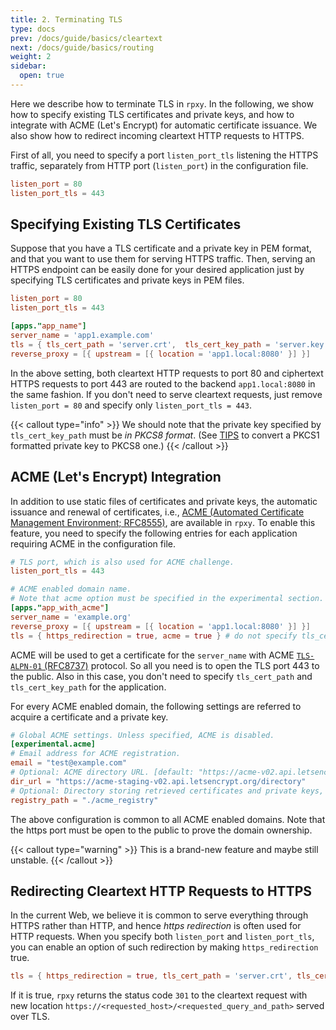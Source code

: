 ```yaml
---
title: 2. Terminating TLS
type: docs
prev: /docs/guide/basics/cleartext
next: /docs/guide/basics/routing
weight: 2
sidebar:
  open: true
---
```


Here we describe how to terminate TLS in `rpxy`. In the following, we show how to specify existing TLS certificates and private keys, and how to integrate with ACME (Let's Encrypt) for automatic certificate issuance. We also show how to redirect incoming cleartext HTTP requests to HTTPS.

First of all, you need to specify a port `listen_port_tls` listening the HTTPS traffic, separately from HTTP port (`listen_port`) in the configuration file.

```toml:config.toml
listen_port = 80
listen_port_tls = 443
```

## Specifying Existing TLS Certificates

Suppose that you have a TLS certificate and a private key in PEM format, and that you want to use them for serving HTTPS traffic. Then, serving an HTTPS endpoint can be easily done for your desired application just by specifying TLS certificates and private keys in PEM files.

```toml
listen_port = 80
listen_port_tls = 443

[apps."app_name"]
server_name = 'app1.example.com'
tls = { tls_cert_path = 'server.crt',  tls_cert_key_path = 'server.key' }
reverse_proxy = [{ upstream = [{ location = 'app1.local:8080' }] }]
```

In the above setting, both cleartext HTTP requests to port 80 and ciphertext HTTPS requests to port 443 are routed to the backend `app1.local:8080` in the same fashion. If you don't need to serve cleartext requests, just remove `listen_port = 80` and specify only `listen_port_tls = 443`.

{{< callout type="info" >}}
We should note that the private key specified by `tls_cert_key_path` must be *in PKCS8 format*. (See [TIPS](/docs/tips/) to convert a PKCS1 formatted private key to PKCS8 one.)
{{< /callout >}}

## ACME (Let's Encrypt) Integration

In addition to use static files of certificates and private keys, the automatic issuance and renewal of certificates, i.e., [ACME (Automated Certificate Management Environment; RFC8555)](https://www.rfc-editor.org/rfc/rfc8555), are available in `rpxy`. To enable this feature, you need to specify the following entries for each application requiring ACME in the configuration file.

```toml:config.toml
# TLS port, which is also used for ACME challenge.
listen_port_tls = 443

# ACME enabled domain name.
# Note that acme option must be specified in the experimental section.
[apps."app_with_acme"]
server_name = 'example.org'
reverse_proxy = [{ upstream = [{ location = 'app1.local:8080' }] }]
tls = { https_redirection = true, acme = true } # do not specify tls_cert_path and/or tls_cert_key_path
```

ACME will be used to get a certificate for the `server_name` with ACME [`TLS-ALPN-01` (RFC8737)](https://www.rfc-editor.org/rfc/rfc8737) protocol. So all you need is to open
the TLS port 443 to the public. Also in this case, you don't need to specify `tls_cert_path` and `tls_cert_key_path` for the application.

For every ACME enabled domain, the following settings are referred to acquire a certificate and a private key.

```toml:config.toml
# Global ACME settings. Unless specified, ACME is disabled.
[experimental.acme]
# Email address for ACME registration.
email = "test@example.com"
# Optional: ACME directory URL. [default: "https://acme-v02.api.letsencrypt.org/directory"]
dir_url = "https://acme-staging-v02.api.letsencrypt.org/directory"
# Optional: Directory storing retrieved certificates and private keys, which is relative to the current working directory. [default: "./acme_registry"]
registry_path = "./acme_registry"
```

The above configuration is common to all ACME enabled domains. Note that the https port must be open to the public to prove the domain ownership.

{{< callout type="warning" >}}
This is a brand-new feature and maybe still unstable.
{{< /callout >}}

## Redirecting Cleartext HTTP Requests to HTTPS

In the current Web, we believe it is common to serve everything through HTTPS rather than HTTP, and hence *https redirection* is often used for HTTP requests. When you specify both `listen_port` and `listen_port_tls`, you can enable an option of such  redirection by making `https_redirection` true.

```toml:config.toml
tls = { https_redirection = true, tls_cert_path = 'server.crt', tls_cert_key_path = 'server.key' }
```

If it is true, `rpxy` returns the status code `301` to the cleartext request with new location `https://<requested_host>/<requested_query_and_path>` served over TLS.
